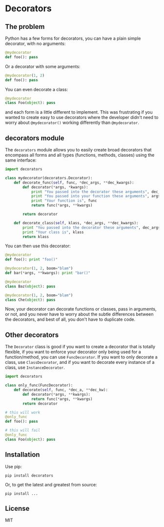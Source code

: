 # Decorators

## The problem

Python has a few forms for decorators, you can have a plain simple decorator, with no arguments:

```python
@mydecorator
def foo(): pass
```

Or a decorator with some arguments:

```python
@mydecorator(1, 2)
def foo(): pass
```

You can even decorate a class:

```python
@mydecorator
class Foo(object): pass
```

and each form is a little different to implement. This was frustrating if you wanted to create easy to use decorators where the developer didn't need to worry about `@mydecorator()` working differently than `@mydecorator`.

## decorators module

The `decorators` module allows you to easily create broad decorators that encompass all forms and all types (functions, methods, classes) using the same interface:

```python
import decorators

class mydecorator(decorators.Decorator):
    def decorate_func(self, func, *dec_args, **dec_kwargs):
        def decorator(*args, *kwargs):
            print "You passed into the decorator these arguments", dec_args, dec_kwargs
            print "You passed into your function these arguments", args, kwargs
            print "Your function is", func
            return func(*args, **kwargs)

        return decorator

    def decorate_class(self, klass, *dec_args, **dec_kwargs):
        print "You passed into the decorator these arguments", dec_args, dec_kwargs
        print "Your class is", klass
        return klass
```

You can then use this decorator:

```python
@mydecorator
def foo(): print "foo()"

@mydecorator(1, 2, boom="blam")
def bar(*args, **kwargs): print "bar()"

@mydecorator
class Baz(object): pass

@mydecorator(1, 2, boom="blam")
class Che(object): pass
```

Now, your decorator can decorate functions or classes, pass in arguments, or not, and you never have to worry about the subtle differences between the decorators, and best of all, you don't have to duplicate code.

## Other decorators

The `Decorator` class is good if you want to create a decorator that is totally flexible, if you want to enforce your decorator only being used for a function/method, you can use `FuncDecorator`. If you want to only decorate a class, use `ClassDecorator`, and if you want to decorate every instance of a class, use `InstanceDecorator`.

```python
import decorators

class only_func(FuncDecorator):
    def decorate(self, func, *dec_a, **dec_kw):
        def decorator(*args, **kwargs):
            return func(*args, **kwargs)
        return decorator

# this will work
@only_func
def foo(): pass

# this will fail
@only_func
class Foo(object): pass
```

## Installation

Use pip:

    pip install decorators

Or, to get the latest and greatest from source:

    pip install ...

## License

MIT

